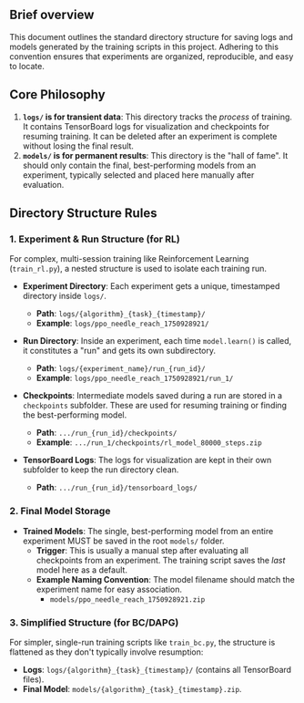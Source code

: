 ## Brief overview
This document outlines the standard directory structure for saving logs and models generated by the training scripts in this project. Adhering to this convention ensures that experiments are organized, reproducible, and easy to locate.

## Core Philosophy
1.  **`logs/` is for transient data**: This directory tracks the *process* of training. It contains TensorBoard logs for visualization and checkpoints for resuming training. It can be deleted after an experiment is complete without losing the final result.
2.  **`models/` is for permanent results**: This directory is the "hall of fame". It should only contain the final, best-performing models from an experiment, typically selected and placed here manually after evaluation.

## Directory Structure Rules

### 1. Experiment & Run Structure (for RL)
For complex, multi-session training like Reinforcement Learning (`train_rl.py`), a nested structure is used to isolate each training run.

- **Experiment Directory**: Each experiment gets a unique, timestamped directory inside `logs/`.
  - **Path**: `logs/{algorithm}_{task}_{timestamp}/`
  - **Example**: `logs/ppo_needle_reach_1750928921/`

- **Run Directory**: Inside an experiment, each time `model.learn()` is called, it constitutes a "run" and gets its own subdirectory.
  - **Path**: `logs/{experiment_name}/run_{run_id}/`
  - **Example**: `logs/ppo_needle_reach_1750928921/run_1/`

- **Checkpoints**: Intermediate models saved during a run are stored in a `checkpoints` subfolder. These are used for resuming training or finding the best-performing model.
  - **Path**: `.../run_{run_id}/checkpoints/`
  - **Example**: `.../run_1/checkpoints/rl_model_80000_steps.zip`

- **TensorBoard Logs**: The logs for visualization are kept in their own subfolder to keep the run directory clean.
  - **Path**: `.../run_{run_id}/tensorboard_logs/`

### 2. Final Model Storage
- **Trained Models**: The single, best-performing model from an entire experiment MUST be saved in the root `models/` folder.
  - **Trigger**: This is usually a manual step after evaluating all checkpoints from an experiment. The training script saves the *last* model here as a default.
  - **Example Naming Convention**: The model filename should match the experiment name for easy association.
    - `models/ppo_needle_reach_1750928921.zip`

### 3. Simplified Structure (for BC/DAPG)
For simpler, single-run training scripts like `train_bc.py`, the structure is flattened as they don't typically involve resumption:
- **Logs**: `logs/{algorithm}_{task}_{timestamp}/` (contains all TensorBoard files).
- **Final Model**: `models/{algorithm}_{task}_{timestamp}.zip`.
